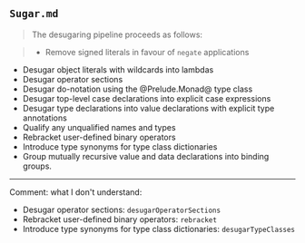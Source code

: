 `Sugar.md`
----


> The desugaring pipeline proceeds as follows:

> * Remove signed literals in favour of `negate` applications
* Desugar object literals with wildcards into lambdas
* Desugar operator sections
* Desugar do-notation using the @Prelude.Monad@ type class
* Desugar top-level case declarations into explicit case expressions
* Desugar type declarations into value declarations with explicit type annotations
* Qualify any unqualified names and types
* Rebracket user-defined binary operators
* Introduce type synonyms for type class dictionaries
* Group mutually recursive value and data declarations into binding groups.


-----

Comment: what I don't understand:

* Desugar operator sections: `desugarOperatorSections`
* Rebracket user-defined binary operators: `rebracket`
* Introduce type synonyms for type class dictionaries: `desugarTypeClasses`



